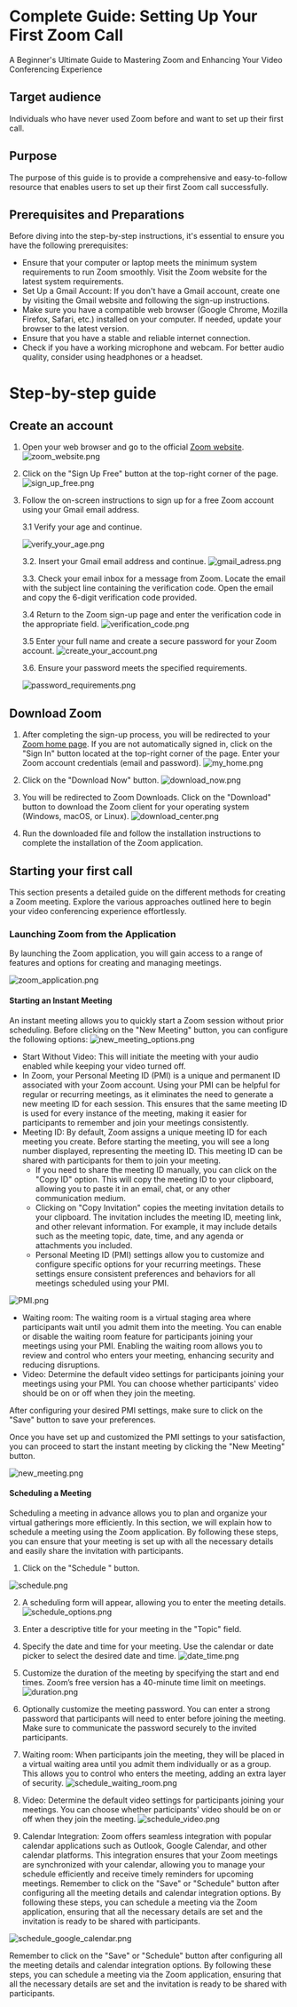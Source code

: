 # Complete Guide: Setting Up Your First Zoom Call

A Beginner's Ultimate Guide to Mastering Zoom and Enhancing Your Video Conferencing Experience


## Target audience
Individuals who have never used Zoom before and want to set up their first call.

## Purpose
The purpose of this guide is to provide a comprehensive and easy-to-follow resource that enables users to set up their first Zoom call successfully. 

## Prerequisites and Preparations
Before diving into the step-by-step instructions, it's essential to ensure you have the following prerequisites:
* Ensure that your computer or laptop meets the minimum system requirements to run Zoom smoothly. Visit the Zoom website for the latest system requirements.
* Set Up a Gmail Account: If you don't have a Gmail account, create one by visiting the Gmail website and following the sign-up instructions.
* Make sure you have a compatible web browser (Google Chrome, Mozilla Firefox, Safari, etc.) installed on your computer. If needed, update your browser to the latest version.
* Ensure that you have a stable and reliable internet connection.
* Check if you have a working microphone and webcam. For better audio quality, consider using headphones or a headset.

# Step-by-step guide

## Create an account

1.	Open your web browser and go to the official [Zoom website](https://zoom.us/).
![zoom_website.png](./img/zoom_website.png)


2.	Click on the "Sign Up Free" button at the top-right corner of the page.
![sign_up_free.png](./img/sign_up_free.png)

3.	Follow the on-screen instructions to sign up for a free Zoom account using your Gmail email address.

    3.1	Verify your age and continue.

    ![verify_your_age.png](./img/verify_your_age.png)

    3.2.	Insert your Gmail email address and continue.
    ![gmail_adress.png](./img/gmail_adress.png)

    3.3.	Check your email inbox for a message from Zoom. Locate the email with the subject line containing the verification code. Open the email and copy the 6-digit verification code provided.

    3.4	Return to the Zoom sign-up page and enter the verification code in the appropriate field.
    ![verification_code.png](./img/verification_code.png)

    3.5	Enter your full name and create a secure password for your Zoom account.
    ![create_your_account.png](./img/create_your_account.png)

    3.6.	Ensure your password meets the specified requirements.

    ![password_requirements.png](./img/password_requirements.png)


## Download Zoom
1.	After completing the sign-up process, you will be redirected to your [Zoom home page](https://zoom.us/myhome). 
If you are not automatically signed in, click on the "Sign In" button located at the top-right corner of the page. Enter your Zoom account credentials (email and password).
![my_home.png](./img/my_home.png)

2.	Click on the "Download Now" button.
![download_now.png](./img/download_now.png)

3.	You will be redirected to Zoom Downloads. Click on the "Download" button to download the Zoom client for your operating system (Windows, macOS, or Linux).
![download_center.png](./img/download_center.png)

4.	Run the downloaded file and follow the installation instructions to complete the installation of the Zoom application.

## Starting your first call
This section presents a detailed guide on the different methods for creating a Zoom meeting. Explore the various approaches outlined here to begin your video conferencing experience effortlessly.

### Launching Zoom from the Application
By launching the Zoom application, you will gain access to a range of features and options for creating and managing meetings.

![zoom_application.png](./img/zoom_application.png)

#### Starting an Instant Meeting
An instant meeting allows you to quickly start a Zoom session without prior scheduling. Before clicking on the "New Meeting" button, you can configure the following options:
![new_meeting_options.png](./img/new_meeting_options.png)

* Start Without Video: This will initiate the meeting with your audio enabled while keeping your video turned off.
* In Zoom, your Personal Meeting ID (PMI) is a unique and permanent ID associated with your Zoom account. Using your PMI can be helpful for regular or recurring meetings, as it eliminates the need to generate a new meeting ID for each session. This ensures that the same meeting ID is used for every instance of the meeting, making it easier for participants to remember and join your meetings consistently.
* Meeting ID: By default, Zoom assigns a unique meeting ID for each meeting you create. Before starting the meeting, you will see a long number displayed, representing the meeting ID. This meeting ID can be shared with participants for them to join your meeting.
    * If you need to share the meeting ID manually, you can click on the "Copy ID" option. This will copy the meeting ID to your clipboard, allowing you to paste it in an email, chat, or any other communication medium.
    * Clicking on "Copy Invitation" copies the meeting invitation details to your clipboard. The invitation includes the meeting ID, meeting link, and other relevant information. For example, it may include details such as the meeting topic, date, time, and any agenda or attachments you included.
    * Personal Meeting ID (PMI) settings allow you to customize and configure specific options for your recurring meetings. These settings ensure consistent preferences and behaviors for all meetings scheduled using your PMI.

![PMI.png](./img/PMI.png)
* Waiting room:  The waiting room is a virtual staging area where participants wait until you admit them into the meeting. You can enable or disable the waiting room feature for participants joining your meetings using your PMI. Enabling the waiting room allows you to review and control who enters your meeting, enhancing security and reducing disruptions.
* Video: Determine the default video settings for participants joining your meetings using your PMI. You can choose whether participants' video should be on or off when they join the meeting.

After configuring your desired PMI settings, make sure to click on the "Save" button to save your preferences.

Once you have set up and customized the PMI settings to your satisfaction, you can proceed to start the instant meeting by clicking the "New Meeting" button.

![new_meeting.png](./img/new_meeting.png)


#### Scheduling a Meeting 
Scheduling a meeting in advance allows you to plan and organize your virtual gatherings more efficiently. In this section, we will explain how to schedule a meeting using the Zoom application. By following these steps, you can ensure that your meeting is set up with all the necessary details and easily share the invitation with participants.

1.	Click on the "Schedule " button.

![schedule.png](./img/schedule.png)

2.	A scheduling form will appear, allowing you to enter the meeting details.
![schedule_options.png](./img/schedule_options.png)

3.	Enter a descriptive title for your meeting in the "Topic" field.
4.	Specify the date and time for your meeting. Use the calendar or date picker to select the desired date and time.
![date_time.png](./img/date_time.png)

5.	Customize the duration of the meeting by specifying the start and end times. Zoom’s free version has a 40-minute time limit on meetings. 
![duration.png](./img/duration.png)

6.	Optionally customize the meeting password. You can enter a strong password that participants will need to enter before joining the meeting. Make sure to communicate the password securely to the invited participants.
7.	Waiting room: When participants join the meeting, they will be placed in a virtual waiting area until you admit them individually or as a group. This allows you to control who enters the meeting, adding an extra layer of security.
![schedule_waiting_room.png](./img/schedule_waiting_room.png)

8. Video: Determine the default video settings for participants joining your meetings. You can choose whether participants' video should be on or off when they join the meeting.
![schedule_video.png](./img/schedule_video.png)

9. Calendar Integration: Zoom offers seamless integration with popular calendar applications such as Outlook, Google Calendar, and other calendar platforms. This integration ensures that your Zoom meetings are synchronized with your calendar, allowing you to manage your schedule efficiently and receive timely reminders for upcoming meetings.
Remember to click on the "Save" or "Schedule" button after configuring all the meeting details and calendar integration options. By following these steps, you can schedule a meeting via the Zoom application, ensuring that all the necessary details are set and the invitation is ready to be shared with participants.

![schedule_google_calendar.png](./img/schedule_google_calendar.png)

Remember to click on the "Save" or "Schedule" button after configuring all the meeting details and calendar integration options. By following these steps, you can schedule a meeting via the Zoom application, ensuring that all the necessary details are set and the invitation is ready to be shared with participants.